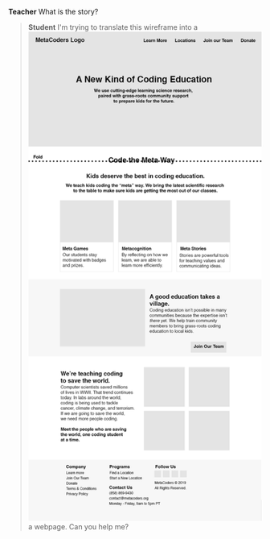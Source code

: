 **Teacher** What is the story?

> **Student** I'm trying to translate this wireframe into a ![](./README-img/Homepage-Wireframe-1.png) a webpage. Can you help me?
